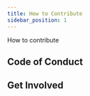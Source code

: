 ```yaml
---
title: How to Contribute
sidebar_position: 1
---
```


How to contribute

## Code of Conduct

## Get Involved

